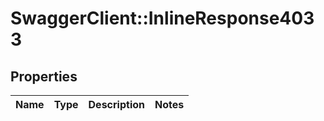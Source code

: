# SwaggerClient::InlineResponse4033

## Properties
Name | Type | Description | Notes
------------ | ------------- | ------------- | -------------

